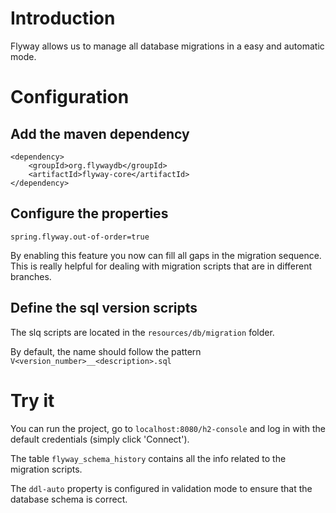 # Introduction

Flyway allows us to manage all database migrations in a easy and automatic mode.

# Configuration

## Add the maven dependency

```
<dependency>
    <groupId>org.flywaydb</groupId>
    <artifactId>flyway-core</artifactId>
</dependency>
```

## Configure the properties

```
spring.flyway.out-of-order=true
```

By enabling this feature you now can fill all gaps in the migration sequence. This is really helpful for dealing with migration scripts that are in different branches.

## Define the sql version scripts

The slq scripts are located in the `resources/db/migration` folder.

By default, the name should follow the pattern `V<version_number>__<description>.sql`

# Try it

You can run the project, go to `localhost:8080/h2-console` and log in with the default credentials (simply click 'Connect').

The table `flyway_schema_history` contains all the info related to the migration scripts.

The `ddl-auto` property is configured in validation mode to ensure that the database schema is correct.